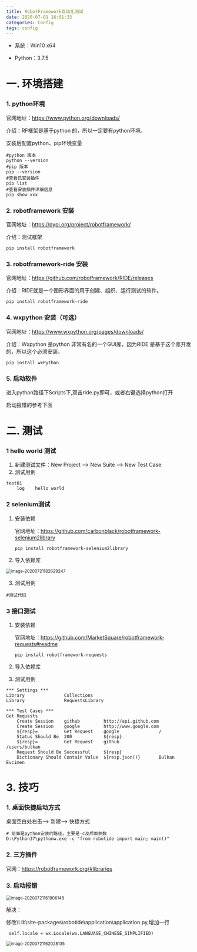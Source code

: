```yaml
---
title: RobotFramework自动化测试
date: 2020-07-01 16:01:33
categories: Config
tags: config
---
```


<meta name="referrer" content="no-referrer" />


- 系统：Win10 x64

- Python：3.7.5

  

# 一. 环境搭建

### 1. python环境

官网地址：https://www.python.org/downloads/

介绍：RF框架是基于python 的，所以一定要有python环境。

安装后配置python、pip环境变量

```shell
#python 版本
python --version
#pip 版本
pip --version
#查看已安装插件
pip list
#查看安装插件详细信息
pip show xxx
```

### 2. robotframework 安装

官网地址：https://pypi.org/project/robotframework/

介绍：测试框架

```
pip install robotframework
```


### 3. robotframework-ride 安装

官网地址：https://github.com/robotframework/RIDE/releases

介绍：RIDE就是一个图形界面的用于创建、组织、运行测试的软件。

```
pip install robotframework-ride
```

### 4. wxpython 安装（可选）

官网地址：https://www.wxpython.org/pages/downloads/

介绍：Wxpython 是python 非常有名的一个GUI库，因为RIDE 是基于这个库开发的，所以这个必须安装。

```
pip install wxPython
```

### 5. 启动软件

进入python路径下Scripts下,双击ride.py即可，或者右键选择python打开

启动报错的参考下面

# 二. 测试

### 1 hello world 测试

1. 新建测试文件：New Project --> New Suite --> New Test Case
2. 测试用例

```
test01
    log    hello world
```

### 2 selenium测试

1. 安装依赖

   官网地址：https://github.com/carbonblack/robotframework-selenium2library

   ```
   pip install robotframework-selenium2library
   ```

2. 导入依赖库

<img src="C:\Users\Admin\AppData\Roaming\Typora\typora-user-images\image-20200721182629247.png" alt="image-20200721182629247" style="zoom:80%;" />

3. 测试用例

```
#测试代码

```

### 3 接口测试

1. 安装依赖

   官网地址：https://github.com/MarketSquare/robotframework-requests#readme

   ```
   pip install robotframework-requests
   ```

2. 导入依赖库

3. 测试用例

```
*** Settings ***
Library               Collections
Library               RequestsLibrary

*** Test Cases ***
Get Requests
    Create Session    github         http://api.github.com
    Create Session    google         http://www.google.com
    ${resp}=          Get Request    google               /
    Status Should Be  200            ${resp}
    ${resp}=          Get Request    github               /users/bulkan
    Request Should Be Successful     ${resp}
    Dictionary Should Contain Value  ${resp.json()}       Bulkan Evcimen
```

# 3. 技巧

### 1. 桌面快捷启动方式

桌面空白处右击--> 新建--> 快捷方式

```
# 前面是python安装的路径，主要是-c及后面参数
D:\Python37\pythonw.exe -c "from robotide import main; main()"
```

### 2. 三方插件

官网：https://robotframework.org/#libraries

### 3. 启动报错

<img src="C:\Users\Admin\AppData\Roaming\Typora\typora-user-images\image-20200721161906148.png" alt="image-20200721161906148" style="zoom:80%;" />

解决：

修改\Lib\site-packages\robotide\application\application.py,增加一行

```
 self.locale = wx.Locale(wx.LANGUAGE_CHINESE_SIMPLIFIED)
```

<img src="C:\Users\Admin\AppData\Roaming\Typora\typora-user-images\image-20200721162028135.png" alt="image-20200721162028135" style="zoom:80%;" />

